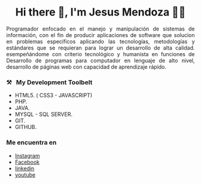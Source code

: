 <h1 align='center'>Hi there  👋, I'm Jesus Mendoza 🧑‍💻</h1>

<p align='justify'>
  Programador enfocado en el manejo y manipulación de sistemas de información, con el fin de producir aplicaciones de software que solucion
  en problemas específicos aplicando las tecnologías, metodologías y estándares que se requieran para lograr un desarrollo de alta calidad. 
  esempeñándome con criterio tecnológico y humanista en funciones de Desarrollo de programas para computador en lenguaje de alto nivel,
  desarrollo de páginas web con capacidad de aprendizaje rápido.
</p>

<!--<p align='center'>
  <a href="https://www.linkedin.com/in/jesus-david-mendoza-vergara-972172193/" target="_blank"><img src="https://img.shields.io/badge/linkedin-%230077B5.svg?&style=for-the-badge&logo=linkedin&logoColor=white" /></a>&nbsp;&nbsp;&nbsp;&nbsp;
  <a href="https://www.youtube.com/@jesusdavidmv02" target="_blank"><img src="https://img.shields.io/badge/youtube-%23D14836.svg?&style=for-the-badge&logo=youtube&logoColor=white" /></a>&nbsp;&nbsp;&nbsp;&nbsp;
<hr>-->

<h3  align=''>⚒&nbsp;&nbsp;&nbsp;My Development Toolbelt</h3>

- HTML5. ( CSS3 - JAVASCRIPT)
- PHP.
- JAVA.
- MYSQL - SQL SERVER.
- GIT.
- GITHUB.

<h3  align=''>Me encuentra en </h3>

- [Instagram](https://www.instagram.com/)
- [Facebook](https://www.Facebook.com/)
- [linkedin](https://www.linkedin.com/in/jesus-david-mendoza-vergara-972172193/)
- [youtube](https://www.youtube.com/@jesusdavidmv02)
  

